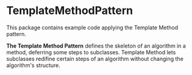# TemplateMethodPattern

This package contains example code applying the Template Method pattern.

**The Template Method Pattern** defines the skeleton of an algorithm in a method, deferring some steps to subclasses. Template Method lets subclasses redifine certain steps of an algorithm without changing the algorithm's structure.
